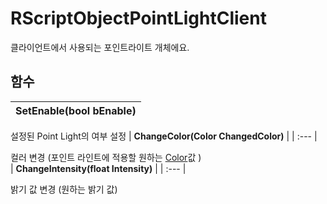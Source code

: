 # **RScriptObjectPointLightClient**


클라이언트에서 사용되는 포인트라이트 개체에요. 
## **함수**

| **SetEnable(bool bEnable)** |
| :--- |

설정된 Point Light의 여부 설정 
| **ChangeColor(Color ChangedColor)** |
| :--- |

컬러 변경 (포인트 라인트에 적용할 원하는 [Color](https://ditoland-utplus.gitbook.io/ditoland/api-reference/common/color)값 )  
| **ChangeIntensity(float Intensity)** |
| :--- |

밝기 값 변경 (원하는 밝기 값) 
